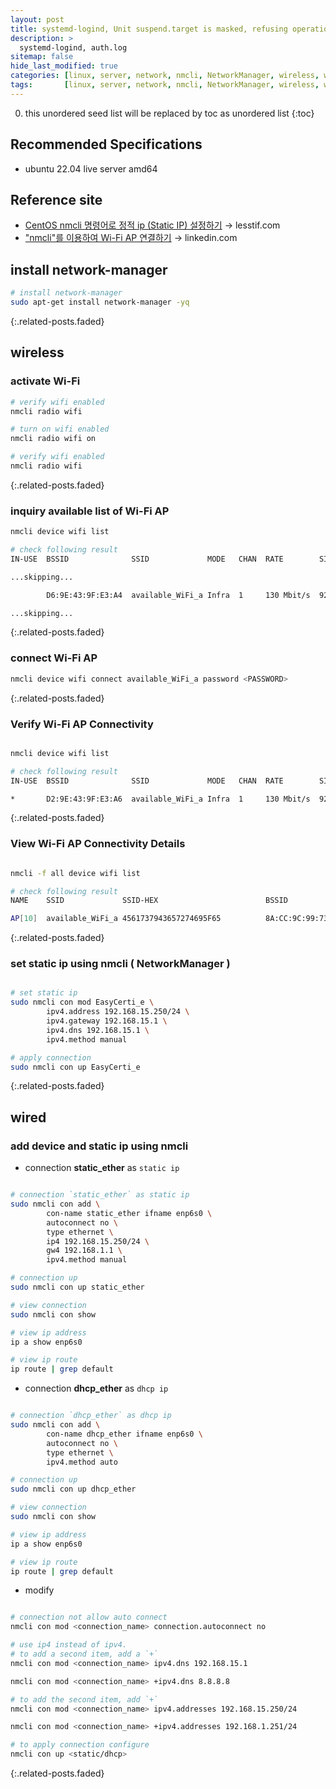 ```yaml
---
layout: post
title: systemd-logind, Unit suspend.target is masked, refusing operation.
description: >
  systemd-logind, auth.log
sitemap: false
hide_last_modified: true
categories: [linux, server, network, nmcli, NetworkManager, wireless, wired]
tags:       [linux, server, network, nmcli, NetworkManager, wireless, wired]
---
```


0. this unordered seed list will be replaced by toc as unordered list
{:toc}

## Recommended Specifications

- ubuntu 22.04 live server amd64

## Reference site

- [CentOS nmcli 명령어로 정적 ip (Static IP) 설정하기] &rarr; lesstif.com
- ["nmcli"를 이용하여 Wi-Fi AP 연결하기] &rarr; linkedin.com

## install network-manager

```sh
# install network-manager
sudo apt-get install network-manager -yq
```

{:.related-posts.faded}

## wireless

### activate Wi-Fi

```sh
# verify wifi enabled
nmcli radio wifi

# turn on wifi enabled
nmcli radio wifi on

# verify wifi enabled
nmcli radio wifi
```

{:.related-posts.faded}

### inquiry available list of Wi-Fi AP

```sh
nmcli device wifi list

# check following result
IN-USE  BSSID              SSID             MODE   CHAN  RATE        SIGNAL  BARS  SECURITY

...skipping...

        D6:9E:43:9F:E3:A4  available_WiFi_a	Infra  1     130 Mbit/s  92      ▂▄▆█  WPA2

...skipping...

```

{:.related-posts.faded}

### connect Wi-Fi AP

```sh
nmcli device wifi connect available_WiFi_a password <PASSWORD>
```

{:.related-posts.faded}

### Verify Wi-Fi AP Connectivity

```sh

nmcli device wifi list

# check following result
IN-USE  BSSID              SSID             MODE   CHAN  RATE        SIGNAL  BARS  SECURITY

*       D2:9E:43:9F:E3:A6  available_WiFi_a	Infra  1     130 Mbit/s  92      ▂▄▆█  WPA2

```

{:.related-posts.faded}

### View Wi-Fi AP Connectivity Details

```sh

nmcli -f all device wifi list

# check following result
NAME    SSID             SSID-HEX                        BSSID              MODE   CHAN  FREQ      RATE        SIGNAL

AP[10]  available_WiFi_a 4561737943657274695F65          8A:CC:9C:99:73:4E  Infra  157   5785 MHz  270 Mbit/s  80

```

{:.related-posts.faded}

### set static ip using nmcli ( NetworkManager )

```sh

# set static ip
sudo nmcli con mod EasyCerti_e \
		ipv4.address 192.168.15.250/24 \
		ipv4.gateway 192.168.15.1 \
		ipv4.dns 192.168.15.1 \
		ipv4.method manual

# apply connection
sudo nmcli con up EasyCerti_e
```

{:.related-posts.faded}

## wired

### add device and static ip using nmcli

- connection __static_ether__ as `static ip`

```sh

# connection `static_ether` as static ip
sudo nmcli con add \
		con-name static_ether ifname enp6s0 \
		autoconnect no \
		type ethernet \
		ip4 192.168.15.250/24 \
		gw4 192.168.1.1 \
		ipv4.method manual

# connection up
sudo nmcli con up static_ether

# view connection
sudo nmcli con show

# view ip address
ip a show enp6s0

# view ip route
ip route | grep default

```

- connection __dhcp_ether__ as `dhcp ip`

```sh

# connection `dhcp_ether` as dhcp ip
sudo nmcli con add \
		con-name dhcp_ether ifname enp6s0 \
		autoconnect no \
		type ethernet \
		ipv4.method auto

# connection up
sudo nmcli con up dhcp_ether

# view connection
sudo nmcli con show

# view ip address
ip a show enp6s0

# view ip route
ip route | grep default

```

- modify

```sh

# connection not allow auto connect
nmcli con mod <connection_name> connection.autoconnect no

# use ip4 instead of ipv4.
# to add a second item, add a `+`
nmcli con mod <connection_name> ipv4.dns 192.168.15.1 

nmcli con mod <connection_name> +ipv4.dns 8.8.8.8

# to add the second item, add `+`
nmcli con mod <connection_name> ipv4.addresses 192.168.15.250/24

nmcli con mod <connection_name> +ipv4.addresses 192.168.1.251/24

# to apply connection configure
nmcli con up <static/dhcp>
```

{:.related-posts.faded}

[CentOS nmcli 명령어로 정적 ip (Static IP) 설정하기]:https://www.lesstif.com/system-admin/centos-nmcli-ip-static-ip-98926807.html
["nmcli"를 이용하여 Wi-Fi AP 연결하기]:https://kr.linkedin.com/pulse/nmcli%EB%A5%BC-%EC%9D%B4%EC%9A%A9%ED%95%98%EC%97%AC-wi-fi-ap-%EC%97%B0%EA%B2%B0%ED%95%98%EA%B8%B0-jun-hee-shin
